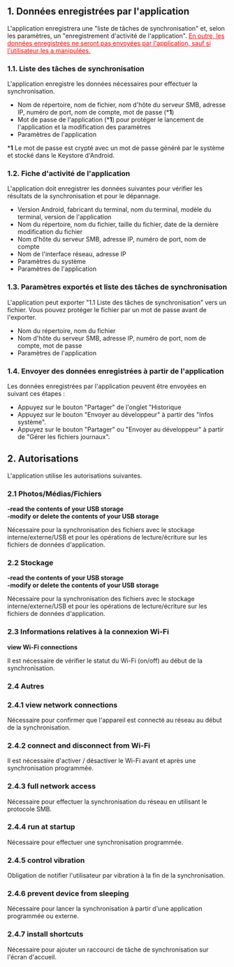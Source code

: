 ## 1. Données enregistrées par l'application

L'application enregistrera une "liste de tâches de synchronisation" et, selon les paramètres, un "enregistrement d'activité de l'application". <span style="color: red; "><u>En outre, les données enregistrées ne seront pas envoyées par l'application, sauf si l'utilisateur les a manipulées.</u></span>

### 1.1. Liste des tâches de synchronisation

L'application enregistre les données nécessaires pour effectuer la synchronisation.

- Nom de répertoire, nom de fichier, nom d'hôte du serveur SMB, adresse IP, numéro de port, nom de compte, mot de passe (***1**)
- Mot de passe de l'application (***1**) pour protéger le lancement de l'application et la modification des paramètres
- Paramètres de l'application

***1** Le mot de passe est crypté avec un mot de passe généré par le système et stocké dans le Keystore d'Android.

### 1.2. Fiche d'activité de l'application

L'application doit enregistrer les données suivantes pour vérifier les résultats de la synchronisation et pour le dépannage.
- Version Android, fabricant du terminal, nom du terminal, modèle du terminal, version de l'application
- Nom du répertoire, nom du fichier, taille du fichier, date de la dernière modification du fichier
- Nom d'hôte du serveur SMB, adresse IP, numéro de port, nom de compte
- Nom de l'interface réseau, adresse IP
- Paramètres du système
- Paramètres de l'application

### 1.3. Paramètres exportés et liste des tâches de synchronisation

L'application peut exporter "1.1 Liste des tâches de synchronisation" vers un fichier. Vous pouvez protéger le fichier par un mot de passe avant de l'exporter.

- Nom du répertoire, nom du fichier
- Nom d'hôte du serveur SMB, adresse IP, numéro de port, nom de compte, mot de passe
- Paramètres de l'application

### 1.4. Envoyer des données enregistrées à partir de l'application

Les données enregistrées par l'application peuvent être envoyées en suivant ces étapes :

- Appuyez sur le bouton "Partager" de l'onglet "Historique
- Appuyez sur le bouton "Envoyer au développeur" à partir des "Infos système".
- Appuyez sur le bouton "Partager" ou "Envoyer au développeur" à partir de "Gérer les fichiers journaux".

## 2. Autorisations

L'application utilise les autorisations suivantes.

### 2.1 Photos/Médias/Fichiers

**-read the contents of your USB storage**  
**-modify or delete the contents of your USB storage**

Nécessaire pour la synchronisation des fichiers avec le stockage interne/externe/USB et pour les opérations de lecture/écriture sur les fichiers de données d'application.

### 2.2 Stockage

**-read the contents of your USB storage**  
**-modify or delete the contents of your USB storage**

Nécessaire pour la synchronisation des fichiers avec le stockage interne/externe/USB et pour les opérations de lecture/écriture sur les fichiers de données d'application.

### 2.3 Informations relatives à la connexion Wi-Fi

**view Wi-Fi connections**

Il est nécessaire de vérifier le statut du Wi-Fi (on/off) au début de la synchronisation.

### 2.4 Autres

### 2.4.1 view network connections

Nécessaire pour confirmer que l'appareil est connecté au réseau au début de la synchronisation.

### 2.4.2 connect and disconnect from Wi-Fi

Il est nécessaire d'activer / désactiver le Wi-Fi avant et après une synchronisation programmée.

### 2.4.3 full network access

Nécessaire pour effectuer la synchronisation du réseau en utilisant le protocole SMB.

### 2.4.4 run at startup

Nécessaire pour effectuer une synchronisation programmée.

### 2.4.5 control vibration

Obligation de notifier l'utilisateur par vibration à la fin de la synchronisation.

### 2.4.6 prevent device from sleeping

Nécessaire pour lancer la synchronisation à partir d'une application programmée ou externe.

### 2.4.7 install shortcuts

Nécessaire pour ajouter un raccourci de tâche de synchronisation sur l'écran d'accueil.

 